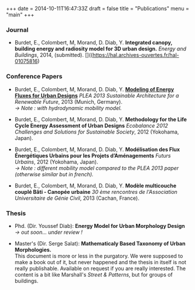 +++
date = 2014-10-11T16:47:33Z
draft = false
title = "Publications"
menu = "main"
+++

### Journal
- Burdet, E., Colombert, M, Morand, D. Diab, Y. **Integrated canopy, building energy and radiosity model for 3D urban design.**
*Energy and Buildings*, 2014, (submitted). [<i class="fa fa-link"></i>]((https://hal.archives-ouvertes.fr/hal-01075816)

### Conference Papers

- Burdet, E., Colombert, M, Morand, D. Diab, Y. [**Modeling of Energy Fluxes for Urban Designs**](http://mediatum.ub.tum.de/node?id=1169330)
*PLEA 2013 Sustainable Architecture for a Renewable Future*, 2013 (Munich, Germany). [<i class="fa fa-link"></i>](http://mediatum.ub.tum.de/node?id=1169330)
<br /> *&rarr; Note : with hydrodynamic mobility model.*

- Burdet, E., Colombert, M, Morand, D. Diab, Y. **Methodology for the Life Cycle Energy Assessment of Urban Designs**
*Ecobalance 2012 Challenges and Solutions for Sustainable Society*, 2012 (Yokohama, Japan).

- Burdet, E., Colombert, M, Morand, D. Diab, Y. **Modélisation des Flux Énergétiques Urbains pour les Projets d’Aménagements**
*Futurs Urbains*, 2012 (Yokohama, Japan). [<i class="fa fa-link"></i>](http://villes-environnement.fr/fr/login.html)
<br /> *&rarr; Note : different mobility model compared to the PLEA 2013 paper (otherwise similar but in french).*

- Burdet, E., Colombert, M, Morand, D. Diab, Y. **Modèle multicouche couplé Bâti - Canopée urbaine**
*30 ème rencontres de l'Association Universitaire de Génie Civil*, 2013 (Cachan, France).


### Thesis
- Phd. (Dir. Youssef Diab): **Energy Model for Urban Morphology Design**  
*&rarr; out soon… under review !*

- Master's (Dir. Serge Salat): **Mathematicaly Based Taxonomy of Urban Morphologies.**  
This document is more or less in the purgatory. We were supposed to make a book out of it, but never happened and the thesis in itself is not really publishable. Available on request if you are really interested. The content is a bit like Marshall's *Street & Patterns*, but for groups of buildings.
